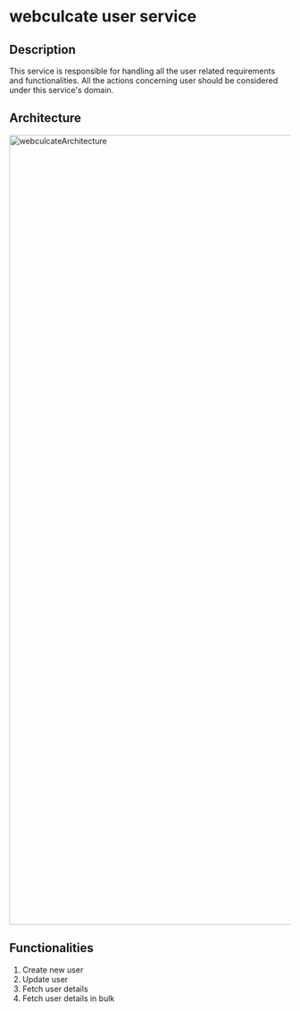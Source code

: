 # webculcate user service

## Description
This service is responsible for handling all the user related requirements and functionalities. All the actions concerning user should be considered under this service's domain.

## Architecture
<img width="1411" alt="webculcateArchitecture" src="https://github.com/user-attachments/assets/b8cc43e0-e4d7-4cd0-aa5a-e5b1198ffded" />


## Functionalities
1. Create new user
2. Update user
3. Fetch user details
4. Fetch user details in bulk
